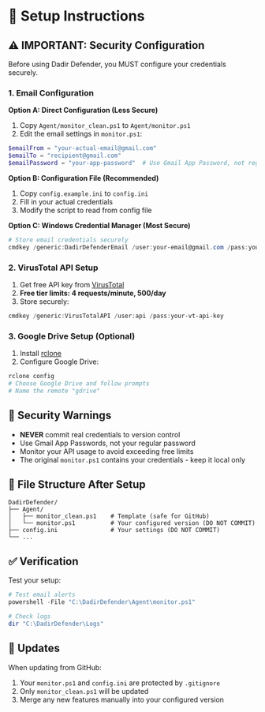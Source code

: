 # 🔧 Setup Instructions

## ⚠️ IMPORTANT: Security Configuration

Before using Dadir Defender, you MUST configure your credentials securely.

### 1. Email Configuration

**Option A: Direct Configuration (Less Secure)**
1. Copy `Agent/monitor_clean.ps1` to `Agent/monitor.ps1`
2. Edit the email settings in `monitor.ps1`:
```powershell
$emailFrom = "your-actual-email@gmail.com"
$emailTo = "recipient@gmail.com"
$emailPassword = "your-app-password"  # Use Gmail App Password, not regular password
```

**Option B: Configuration File (Recommended)**
1. Copy `config.example.ini` to `config.ini`
2. Fill in your actual credentials
3. Modify the script to read from config file

**Option C: Windows Credential Manager (Most Secure)**
```powershell
# Store email credentials securely
cmdkey /generic:DadirDefenderEmail /user:your-email@gmail.com /pass:your-app-password
```

### 2. VirusTotal API Setup

1. Get free API key from [VirusTotal](https://www.virustotal.com/gui/join-us)
2. **Free tier limits: 4 requests/minute, 500/day**
3. Store securely:
```powershell
cmdkey /generic:VirusTotalAPI /user:api /pass:your-vt-api-key
```

### 3. Google Drive Setup (Optional)

1. Install [rclone](https://rclone.org/downloads/)
2. Configure Google Drive:
```bash
rclone config
# Choose Google Drive and follow prompts
# Name the remote "gdrive"
```

## 🚨 Security Warnings

- **NEVER** commit real credentials to version control
- Use Gmail App Passwords, not your regular password
- Monitor your API usage to avoid exceeding free limits
- The original `monitor.ps1` contains your credentials - keep it local only

## 📝 File Structure After Setup

```
DadirDefender/
├── Agent/
│   ├── monitor_clean.ps1    # Template (safe for GitHub)
│   └── monitor.ps1          # Your configured version (DO NOT COMMIT)
├── config.ini               # Your settings (DO NOT COMMIT)
└── ...
```

## ✅ Verification

Test your setup:
```powershell
# Test email alerts
powershell -File "C:\DadirDefender\Agent\monitor.ps1"

# Check logs
dir "C:\DadirDefender\Logs"
```

## 🔄 Updates

When updating from GitHub:
1. Your `monitor.ps1` and `config.ini` are protected by `.gitignore`
2. Only `monitor_clean.ps1` will be updated
3. Merge any new features manually into your configured version